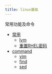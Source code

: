 ```yaml
---
title: linux基础
---
```

常用功能及命令
- [常用](javascript:void(0))
    - [lvm](./常用/LVM.md)
    - [重置RHEL密码](./常用/重置RHEL密码.md)
- [command](javascript:void(0))
    - [vim](./command/vim.md)
    - [find](./command/find.md)
    - [sed](./command/sed.md)
